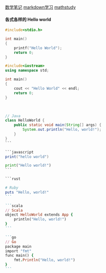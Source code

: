 
[数学笔记](数学笔记.md)
[markdown学习](markdown学习.md)
[mathstudy](mathstudy.md)

#### 各式各样的 Hello world
```c
#include<stdio.h>

int main()
{
	printf("Hello World");
	return 0;
}
```

```cpp
#include<iostream>
using namespace std;

int main()
{
	cout << "Hello World" << endl;
	return 0;
}
```
​
```java
// Java
class HelloWorld {
    public static void main(String[] args) {
        System.out.println("Hello, world!");
    }
}
​```

```javascript
print("hello world")
```

```python
print("Hello world!")
​```

```rust

```

```ruby
# Ruby
puts "Hello, world!"
​```

```scala
// Scala
object HelloWorld extends App {
    println("Hello, world!")
}
​```

```go
// Go
package main
import "fmt"
func main() {
    fmt.Println("Hello, world!")
}
​```

